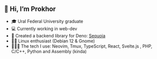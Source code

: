 ## 👋 Hi, I’m Prokhor
- 🎓 Ural Federal University graduate
- 💻 Currently working in web-dev
- 🦖 Created a backend library for Deno: [Sequoia](https://sequoia.len0xx.ru)
- 🧙‍♂️ Linux enthusiast (Debian 12 & Gnome)
- 👨🏻‍💻 The tech I use: Neovim, Tmux, TypeScript, React, Svelte.js , PHP, C/C++, Python and Assembly (kinda)
